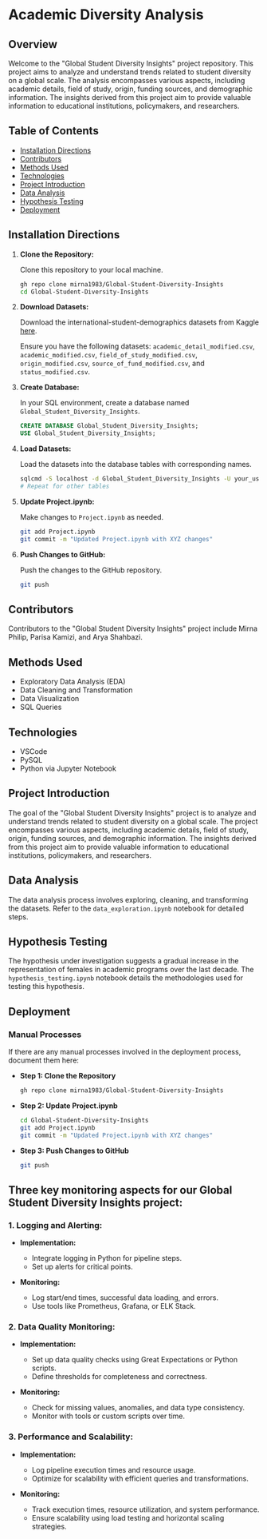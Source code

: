 # Academic Diversity Analysis

## Overview

Welcome to the "Global Student Diversity Insights" project repository. This project aims to analyze and understand trends related to student diversity on a global scale. The analysis encompasses various aspects, including academic details, field of study, origin, funding sources, and demographic information. The insights derived from this project aim to provide valuable information to educational institutions, policymakers, and researchers.

## Table of Contents

- [Installation Directions](#installation-directions)
- [Contributors](#contributors)
- [Methods Used](#methods-used)
- [Technologies](#technologies)
- [Project Introduction](#project-introduction)
- [Data Analysis](#data-analysis)
- [Hypothesis Testing](#hypothesis-testing)
- [Deployment](#deployment)

## Installation Directions

1. **Clone the Repository:**

   Clone this repository to your local machine.

   ```bash
   gh repo clone mirna1983/Global-Student-Diversity-Insights
   cd Global-Student-Diversity-Insights
   ```

2. **Download Datasets:**

   Download the international-student-demographics datasets from Kaggle [here](https://www.kaggle.com/datasets/webdevbadger/international-student-demographics?select=academic.csv).

   Ensure you have the following datasets: `academic_detail_modified.csv`, `academic_modified.csv`, `field_of_study_modified.csv`, `origin_modified.csv`, `source_of_fund_modified.csv`, and `status_modified.csv`.

3. **Create Database:**

   In your SQL environment, create a database named `Global_Student_Diversity_Insights`.

   ```sql
   CREATE DATABASE Global_Student_Diversity_Insights;
   USE Global_Student_Diversity_Insights;
   ```

4. **Load Datasets:**

   Load the datasets into the database tables with corresponding names.

   ```bash
   sqlcmd -S localhost -d Global_Student_Diversity_Insights -U your_username -P your_password -Q "BULK INSERT academic_detail_modified FROM 'academic_detail_modified.csv' WITH(FIELDTERMINATOR = ',', ROWTERMINATOR = '\n', FIRSTROW = 2)"
   # Repeat for other tables
   ```

5. **Update Project.ipynb:**

   Make changes to `Project.ipynb` as needed.

   ```bash
   git add Project.ipynb
   git commit -m "Updated Project.ipynb with XYZ changes"
   ```

6. **Push Changes to GitHub:**

   Push the changes to the GitHub repository.

   ```bash
   git push
   ```

## Contributors

Contributors to the "Global Student Diversity Insights" project include Mirna Philip, Parisa Kamizi, and Arya Shahbazi.

## Methods Used

- Exploratory Data Analysis (EDA)
- Data Cleaning and Transformation
- Data Visualization
- SQL Queries

## Technologies

- VSCode
- PySQL
- Python via Jupyter Notebook

## Project Introduction

The goal of the "Global Student Diversity Insights" project is to analyze and understand trends related to student diversity on a global scale. The project encompasses various aspects, including academic details, field of study, origin, funding sources, and demographic information. The insights derived from this project aim to provide valuable information to educational institutions, policymakers, and researchers.

## Data Analysis

The data analysis process involves exploring, cleaning, and transforming the datasets. Refer to the `data_exploration.ipynb` notebook for detailed steps.

## Hypothesis Testing

The hypothesis under investigation suggests a gradual increase in the representation of females in academic programs over the last decade. The `hypothesis_testing.ipynb` notebook details the methodologies used for testing this hypothesis.

## Deployment

### Manual Processes

If there are any manual processes involved in the deployment process, document them here:

- **Step 1: Clone the Repository**
  ```bash
  gh repo clone mirna1983/Global-Student-Diversity-Insights
  ```

- **Step 2: Update Project.ipynb**
  ```bash
  cd Global-Student-Diversity-Insights
  git add Project.ipynb
  git commit -m "Updated Project.ipynb with XYZ changes"
  ```

- **Step 3: Push Changes to GitHub**
  ```bash
  git push
  ```
## **Three key monitoring aspects for our Global Student Diversity Insights project:**

### 1. **Logging and Alerting:**

   - **Implementation:**
     - Integrate logging in Python for pipeline steps.
     - Set up alerts for critical points.

   - **Monitoring:**
     - Log start/end times, successful data loading, and errors.
     - Use tools like Prometheus, Grafana, or ELK Stack.

### 2. **Data Quality Monitoring:**

   - **Implementation:**
     - Set up data quality checks using Great Expectations or Python scripts.
     - Define thresholds for completeness and correctness.

   - **Monitoring:**
     - Check for missing values, anomalies, and data type consistency.
     - Monitor with tools or custom scripts over time.

### 3. **Performance and Scalability:**

   - **Implementation:**
     - Log pipeline execution times and resource usage.
     - Optimize for scalability with efficient queries and transformations.

   - **Monitoring:**
     - Track execution times, resource utilization, and system performance.
     - Ensure scalability using load testing and horizontal scaling strategies.
